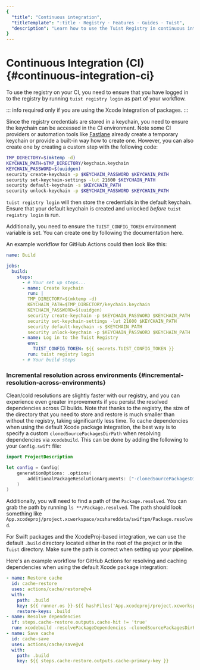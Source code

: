 ```yaml
---
{
  "title": "Continuous integration",
  "titleTemplate": ":title · Registry · Features · Guides · Tuist",
  "description": "Learn how to use the Tuist Registry in continuous integration."
}
---
```

# Continuous Integration (CI) {#continuous-integration-ci}

To use the registry on your CI, you need to ensure that you have logged in to
the registry by running `tuist registry login` as part of your workflow.

::: info
required only if you are using the Xcode integration of packages.
:::

Since the registry credentials are stored in a keychain, you need to ensure the
keychain can be accessed in the CI environment. Note some CI providers or
automation tools like [Fastlane](https://fastlane.tools/) already create a
temporary keychain or provide a built-in way how to create one. However, you can
also create one by creating a custom step with the following code:
```bash
TMP_DIRECTORY=$(mktemp -d)
KEYCHAIN_PATH=$TMP_DIRECTORY/keychain.keychain
KEYCHAIN_PASSWORD=$(uuidgen)
security create-keychain -p $KEYCHAIN_PASSWORD $KEYCHAIN_PATH
security set-keychain-settings -lut 21600 $KEYCHAIN_PATH
security default-keychain -s $KEYCHAIN_PATH
security unlock-keychain -p $KEYCHAIN_PASSWORD $KEYCHAIN_PATH
```

`tuist registry login` will then store the credentials in the default keychain.
Ensure that your default keychain is created and unlocked _before_ `tuist
registry login` is run.

Additionally, you need to ensure the `TUIST_CONFIG_TOKEN` environment variable
is set. You can create one by following the documentation
<LocalizedLink href="/guides/features/automate/continuous-integration#authentication">here</LocalizedLink>.

An example workflow for GitHub Actions could then look like this:
```yaml
name: Build

jobs:
  build:
    steps:
      - # Your set up steps...
      - name: Create keychain
        run: |
        TMP_DIRECTORY=$(mktemp -d)
        KEYCHAIN_PATH=$TMP_DIRECTORY/keychain.keychain
        KEYCHAIN_PASSWORD=$(uuidgen)
        security create-keychain -p $KEYCHAIN_PASSWORD $KEYCHAIN_PATH
        security set-keychain-settings -lut 21600 $KEYCHAIN_PATH
        security default-keychain -s $KEYCHAIN_PATH
        security unlock-keychain -p $KEYCHAIN_PASSWORD $KEYCHAIN_PATH
      - name: Log in to the Tuist Registry
        env:
          TUIST_CONFIG_TOKEN: ${{ secrets.TUIST_CONFIG_TOKEN }}
        run: tuist registry login
      - # Your build steps
```

### Incremental resolution across environments {#incremental-resolution-across-environments}

Clean/cold resolutions are slightly faster with our registry, and you can
experience even greater improvements if you persist the resolved dependencies
across CI builds. Note that thanks to the registry, the size of the directory
that you need to store and restore is much smaller than without the registry,
taking significantly less time. To cache dependencies when using the default
Xcode package integration, the best way is to specify a custom
`clonedSourcePackagesDirPath` when resolving dependencies via `xcodebuild`. This
can be done by adding the following to your `Config.swift` file:

```swift
import ProjectDescription

let config = Config(
    generationOptions: .options(
        additionalPackageResolutionArguments: ["-clonedSourcePackagesDirPath", ".build"]
    )
)
```

Additionally, you will need to find a path of the `Package.resolved`. You can
grab the path by running `ls **/Package.resolved`. The path should look
something like
`App.xcodeproj/project.xcworkspace/xcshareddata/swiftpm/Package.resolved`.

For Swift packages and the XcodeProj-based integration, we can use the default
`.build` directory located either in the root of the project or in the `Tuist`
directory. Make sure the path is correct when setting up your pipeline.

Here's an example workflow for GitHub Actions for resolving and caching
dependencies when using the default Xcode package integration:
```yaml
- name: Restore cache
  id: cache-restore
  uses: actions/cache/restore@v4
  with:
    path: .build
    key: ${{ runner.os }}-${{ hashFiles('App.xcodeproj/project.xcworkspace/xcshareddata/swiftpm/Package.resolved') }}
    restore-keys: .build
- name: Resolve dependencies
  if: steps.cache-restore.outputs.cache-hit != 'true'
  run: xcodebuild -resolvePackageDependencies -clonedSourcePackagesDirPath .build
- name: Save cache
  id: cache-save
  uses: actions/cache/save@v4
  with:
    path: .build
    key: ${{ steps.cache-restore.outputs.cache-primary-key }}
```
